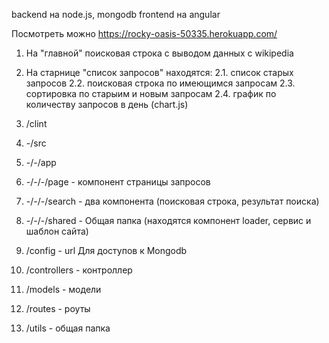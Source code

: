 backend на node.js, mongodb
frontend на angular

Посмотреть можно https://rocky-oasis-50335.herokuapp.com/
1. На "главной" поисковая строка с выводом данных с wikipedia
2. На старнице "список запросов" находятся:
   2.1. список старых запросов
   2.2. поисковая строка по имеющимся запросам
   2.3. сортировка по старыим и новым запросам
   2.4. график по количеству запросов в день (chart.js)

1.  /clint
2.   -/src
3.   -/-/app
4.   -/-/-/page - компонент страницы запросов
5.   -/-/-/search - два компонента (поисковая строка, результат поиска)
6.   -/-/-/shared - Общая папка (находятся компонент loader, сервис и шаблон сайта)
7.  /config - url Для доступов к Mongodb
8.  /controllers - контроллер
9.  /models - модели
10. /routes - роуты
11. /utils - общая папка
